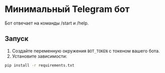 # Минимальный Telegram бот

Бот отвечает на команды /start и /help.

## Запуск

1. Создайте переменную окружения `BOT_TOKEN` с токеном вашего бота.
2. Установите зависимости:

```bash
pip install -r requirements.txt
